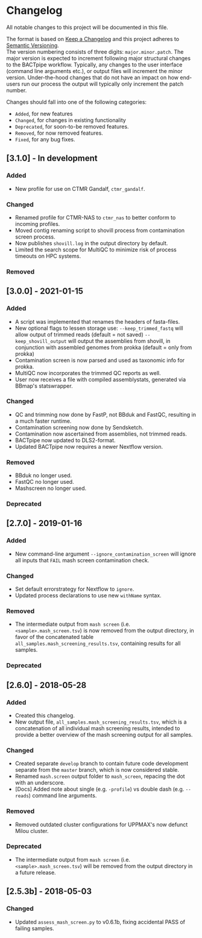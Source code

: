 # Changelog
All notable changes to this project will be documented in this file.

The format is based on [Keep a Changelog](http://keepachangelog.com/en/1.0.0/)
and this project adheres to [Semantic Versioning](http://semver.org/spec/v2.0.0.html).  
The version numbering consists of three digits: `major.minor.patch`. The major
version is expected to increment following major structural changes to the
BACTpipe workflow.  Typically, any changes to the user interface (command line
arguments etc.), or output files will increment the minor version.
Under-the-hood changes that do not have an impact on how end-users run our
process the output will typically only increment the patch number.

Changes should fall into one of the following categories: 
- `Added`, for new features
- `Changed`, for changes in existing functionality
- `Deprecated`, for soon-to-be removed features.
- `Removed`, for now removed features.
- `Fixed`, for any bug fixes.

## [3.1.0] - In development
### Added
- New profile for use on CTMR Gandalf, `ctmr_gandalf`.

### Changed
- Renamed profile for CTMR-NAS to `ctmr_nas` to better conform to incoming
  profiles.
- Moved contig renaming script to shovill process from contamination screen
  process.
- Now publishes `shovill.log` in the output directory by default.
- Limited the search scope for MultiQC to minimize risk of process timeouts on
  HPC systems.

### Removed

## [3.0.0] - 2021-01-15
### Added
- A script was implemented that renames the headers of fasta-files.
- New optional flags to lessen storage use:
	`--keep_trimmed_fastq` will allow output of trimmed reads (default = not saved)
	`--keep_shovill_output` will output the assemblies from shovill, in conjunction
	with assembled genomes from prokka (default = only from prokka)
- Contamination screen is now parsed and used as taxonomic info for prokka.
- MultiQC now incorporates the trimmed QC reports as well.
- User now receives a file with compiled assemblystats, generated via BBmap's
  statswrapper. 

### Changed
- QC and trimming now done by FastP, not BBduk and FastQC, resulting in a much
  faster runtime.
- Contamination screening now done by Sendsketch.
- Contamination now ascertained from assemblies, not trimmed reads.
- BACTpipe now updated to DLS2-format.
- Updated BACTpipe now requires a newer Nextflow version.

### Removed
- BBduk no longer used.
- FastQC no longer used.
- Mashscreen no longer used.

### Deprecated


## [2.7.0] - 2019-01-16
### Added
- New command-line argument `--ignore_contamination_screen` will ignore all inputs
  that `FAIL` mash screen contamination check. 

### Changed
- Set default errorstrategy for Nextflow to `ignore`. 
- Updated process declarations to use new `withName` syntax.

### Removed
- The intermediate output from `mash screen` (i.e.  `<sample>.mash_screen.tsv`)
  is now removed from the output directory, in favor of the concatenated table
  `all_samples.mash_screening_results.tsv`, containing results for all samples.

### Deprecated


## [2.6.0] - 2018-05-28
### Added
- Created this changelog.
- New output file, `all_samples.mash_screening_results.tsv`, which is a concatenation
  of all individual mash screening results, intended to provide a better overview of
  the mash screening output for all samples.

### Changed
- Created separate `develop` branch to contain future code development separate
  from the `master` branch, which is now considered stable.
- Renamed `mash.screen` output folder to `mash_screen`, repacing the dot with
  an underscore.
- [Docs] Added note about single (e.g. `-profile`) vs double dash (e.g.
  `--reads`) command line arguments.

### Removed
- Removed outdated cluster configurations for UPPMAX's now defunct Milou cluster.

### Deprecated
- The intermediate output from `mash screen` (i.e.  `<sample>.mash_screen.tsv`)
  will be removed from the output directory in a future release.


## [2.5.3b] - 2018-05-03
### Changed
- Updated `assess_mash_screen.py` to v0.6.1b, fixing accidental PASS of failing
  samples.
